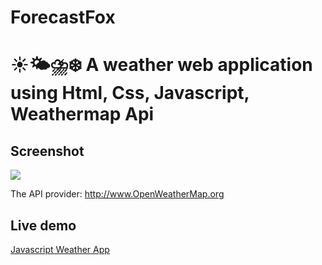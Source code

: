 # ForecastFox
# ☀️🌤⛈❄️ A weather web application using Html, Css, Javascript, Weathermap Api

## Screenshot
<img src="[https://github.com/Bhaskar-maity/Javascript-weather-app/blob/main/Screenshot.png](https://github.com/ayush-20221/ForecastFox/blob/main/Screenshot.png)">

The API provider: http://www.OpenWeatherMap.org

## Live demo
[Javascript Weather App](https://ayush-20221.github.io/ForecastFox/)
